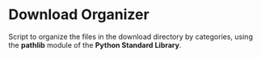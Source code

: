 # Download Organizer

Script to organize the files in the download directory by categories, using the **pathlib** module of the **Python Standard Library**.